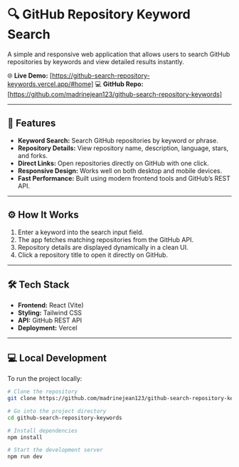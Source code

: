 # 🔍 GitHub Repository Keyword Search

A simple and responsive web application that allows users to search GitHub repositories by keywords and view detailed results instantly.

🌐 **Live Demo:** [https://github-search-repository-keywords.vercel.app/#home]
💻 **GitHub Repo:** [https://github.com/madrinejean123/github-search-repository-keywords]

---

## 🚀 Features

- **Keyword Search:** Search GitHub repositories by keyword or phrase.
- **Repository Details:** View repository name, description, language, stars, and forks.
- **Direct Links:** Open repositories directly on GitHub with one click.
- **Responsive Design:** Works well on both desktop and mobile devices.
- **Fast Performance:** Built using modern frontend tools and GitHub’s REST API.

---

## ⚙️ How It Works

1. Enter a keyword into the search input field.
2. The app fetches matching repositories from the GitHub API.
3. Repository details are displayed dynamically in a clean UI.
4. Click a repository title to open it directly on GitHub.

---

## 🛠️ Tech Stack

- **Frontend:** React (Vite)
- **Styling:** Tailwind CSS
- **API:** GitHub REST API
- **Deployment:** Vercel

---

## 💻 Local Development

To run the project locally:

```bash
# Clone the repository
git clone https://github.com/madrinejean123/github-search-repository-keywords.git

# Go into the project directory
cd github-search-repository-keywords

# Install dependencies
npm install

# Start the development server
npm run dev
```
